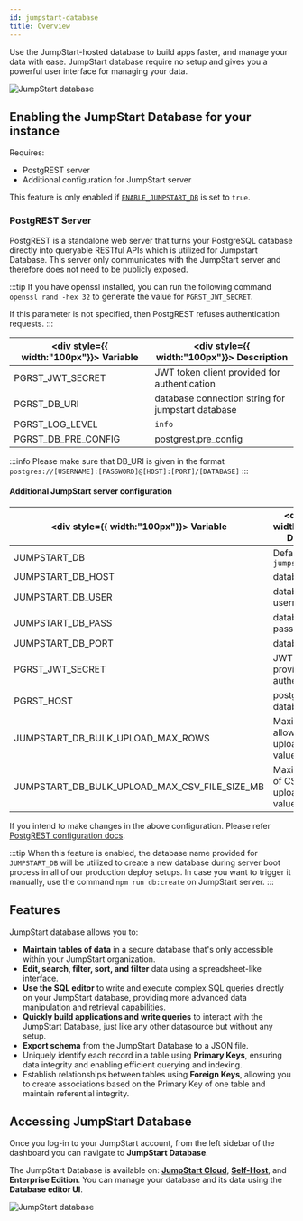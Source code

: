 ```yaml
---
id: jumpstart-database
title: Overview
---
```


Use the JumpStart-hosted database to build apps faster, and manage your data with ease. JumpStart database require no setup and gives you a powerful user interface for managing your data.

<div style={{textAlign: 'center'}}>
    <img style={{ border:'0', marginBottom:'15px', borderRadius:'5px', boxShadow: '0px 1px 3px rgba(0, 0, 0, 0.2)' }} className="screenshot-full" src="/img/v2-beta/database/ux2/tjdb-v2.png" alt="JumpStart database" />
</div>

<div style={{paddingTop:'24px', paddingBottom:'24px'}}>

## Enabling the JumpStart Database for your instance

Requires:
- PostgREST server
- Additional configuration for JumpStart server

This feature is only enabled if [`ENABLE_JUMPSTART_DB`](/docs/setup/env-vars#enable-jumpstart-database--optional-) is set to `true`.

<div style={{paddingTop:'24px', paddingBottom:'24px'}}>

### PostgREST Server

PostgREST is a standalone web server that turns your PostgreSQL database directly into queryable RESTful APIs which is utilized for Jumpstart Database. This server only communicates with the JumpStart server and therefore does not need to be publicly exposed.

:::tip
If you have openssl installed, you can run the following command `openssl rand -hex 32` to generate the value for `PGRST_JWT_SECRET`.

If this parameter is not specified, then PostgREST refuses authentication requests.
:::

| <div style={{ width:"100px"}}> Variable  </div>         | <div style={{ width:"100px"}}> Description  </div>                                   |
| ---------------------------- | ----------------------------------------------- |
| PGRST_JWT_SECRET             | JWT token client provided for authentication    |
| PGRST_DB_URI                 | database connection string for jumpstart database |
| PGRST_LOG_LEVEL              | `info`                                          |
| PGRST_DB_PRE_CONFIG          | postgrest.pre_config                            |

:::info
Please make sure that DB_URI is given in the format `postgres://[USERNAME]:[PASSWORD]@[HOST]:[PORT]/[DATABASE]`
:::

</div>

#### Additional JumpStart server configuration


| <div style={{ width:"100px"}}> Variable </div>           | <div style={{ width:"100px"}}> Description </div>   |
| ------------------ | -------------------------------------------- |
| JUMPSTART_DB         | Default value is `jumpstart_db`                |
| JUMPSTART_DB_HOST    | database host                                |
| JUMPSTART_DB_USER    | database username                            |
| JUMPSTART_DB_PASS    | database password                            |
| JUMPSTART_DB_PORT    | database port                                |
| PGRST_JWT_SECRET   | JWT token client provided for authentication |
| PGRST_HOST         | postgrest database host                      |
| JUMPSTART_DB_BULK_UPLOAD_MAX_ROWS | Maximum rows allowed to bulk upload. Default value is 1000 |
| JUMPSTART_DB_BULK_UPLOAD_MAX_CSV_FILE_SIZE_MB  | Maximum file size of CSV for bulk upload. Default value is 5 MB  |


If you intend to make changes in the above configuration. Please refer [PostgREST configuration docs](https://postgrest.org/en/stable/configuration.html#environment-variables).

:::tip
When this feature is enabled, the database name provided for `JUMPSTART_DB` will be utilized to create a new database during server boot process in all of our production deploy setups.
In case you want to trigger it manually, use the command `npm run db:create` on JumpStart server.
:::

</div>

<div style={{paddingTop:'24px', paddingBottom:'24px'}}>

## Features

JumpStart database allows you to:

- **Maintain tables of data** in a secure database that's only accessible within your JumpStart organization.
- **Edit, search, filter, sort, and filter** data using a spreadsheet-like interface.
- **Use the SQL editor** to write and execute complex SQL queries directly on your JumpStart database, providing more advanced data manipulation and retrieval capabilities.
- **Quickly build applications and write queries** to interact with the JumpStart Database, just like any other datasource but without any setup.
- **Export schema** from the JumpStart Database to a JSON file.
- Uniquely identify each record in a table using **Primary Keys**, ensuring data integrity and enabling efficient querying and indexing.
- Establish relationships between tables using **Foreign Keys**, allowing you to create associations based on the Primary Key of one table and maintain referential integrity.

</div>

<div style={{paddingTop:'24px', paddingBottom:'24px'}}>

## Accessing JumpStart Database

Once you log-in to your JumpStart account, from the left sidebar of the dashboard you can navigate to **JumpStart Database**.

The JumpStart Database is available on: **[JumpStart Cloud](https://jumpstart.com)**, **[Self-Host](/docs/setup/)**, and **Enterprise Edition**. You can manage your database and its data using the **Database editor UI**.

<div style={{textAlign: 'center'}}>
    <img style={{ border:'0', marginBottom:'15px', borderRadius:'5px', boxShadow: '0px 1px 3px rgba(0, 0, 0, 0.2)' }} className="screenshot-full" src="/img/v2-beta/database/ux2/tjdbside-v2.png" alt="JumpStart database" />
</div>

</div>



